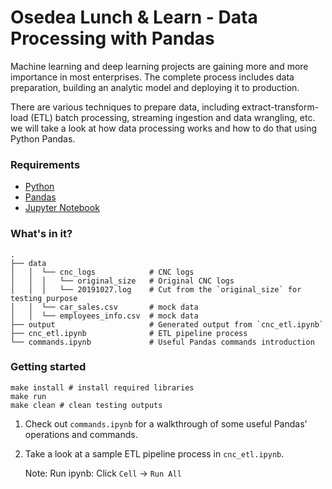 # Osedea Lunch & Learn - Data Processing with Pandas

Machine learning and deep learning projects are gaining more and more importance in most enterprises. The complete process includes data preparation, building an analytic model and deploying it to production.

There are various techniques to prepare data, including extract-transform-load (ETL) batch processing, streaming ingestion and data wrangling, etc. we will take a look at how data processing works and how to do that using Python Pandas.

### Requirements

- [Python](https://www.python.org/)
- [Pandas](https://pandas.pydata.org/docs/index.html)
- [Jupyter Notebook](https://jupyter.org/)

### What's in it?

```
.
├── data
│   │  └── cnc_logs            # CNC logs
│   │  │   └── original_size   # Original CNC logs
│   │  │   └── 20191027.log    # Cut from the `original_size` for testing purpose
│   │  └── car_sales.csv       # mock data
│   │  └── employees_info.csv  # mock data
├── output                     # Generated output from `cnc_etl.ipynb`
├── cnc_etl.ipynb              # ETL pipeline process
└── commands.ipynb             # Useful Pandas commands introduction
```

### Getting started

```
make install # install required libraries
make run
make clean # clean testing outputs
```

1. Check out `commands.ipynb` for a walkthrough of some useful Pandas' operations and commands.
2. Take a look at a sample ETL pipeline process in `cnc_etl.ipynb`.

   Note: Run ipynb: Click `Cell` → `Run All`
